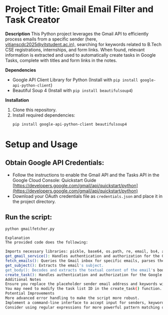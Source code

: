# Project Title: Gmail Email Filter and Task Creator

**Description**
This Python project leverages the Gmail API to efficiently process emails from a specific sender (here, vitianscdc2025@vitstudent.ac.in), searching for keywords related to B.Tech CSE registrations, internships, and form links. When found, relevant information is extracted and used to automatically create tasks in Google Tasks, complete with titles and form links in the notes.

**Dependencies**

* Google API Client Library for Python (Install with `pip install google-api-python-client`)
* Beautiful Soup 4 (Install with `pip install beautifulsoup4`)

**Installation**

1. Clone this repository.
2. Install required dependencies: 
   ```bash
   pip install google-api-python-client beautifulsoup4

# Setup and Usage

## Obtain Google API Credentials:

* Follow the instructions to enable the Gmail API and the Tasks API in the Google Cloud Console: Quickstart Guide [https://developers.google.com/gmail/api/quickstart/python](https://developers.google.com/gmail/api/quickstart/python)
* Download your OAuth credentials file as `credentials.json` and place it in the project directory.

## Run the script:

```bash
python gmailfetcher.py

Explanation
The provided code does the following:

Imports necessary libraries: pickle, base64, os.path, re, email, bs4, and the Google API libraries.
get_gmail_service(): Handles authentication and authorization for the Gmail API, providing a service object.
fetch_emails(): Queries the Gmail inbox for specific emails, parses them, and filters them based on keywords within the email body.
get_subject(): Extracts the email's subject.
get_body(): Decodes and extracts the textual content of the email's body.
create_task(): Handles authentication and authorization for the Google Tasks API and creates a new task in a specified task list.
Additional Notes
Ensure you replace the placeholder sender email address and keywords within the fetch_emails() function to customize it for your use case.
You may need to modify the task list ID in the create_task() function.
Potential Improvements
More advanced error handling to make the script more robust.
Implement a command-line interface to accept input for senders, keywords, and task list IDs for better flexibility.
Consider using regular expressions for more powerful pattern matching of form links and email filtering.
